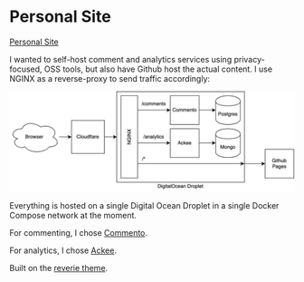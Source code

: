 # Personal Site

[Personal Site](https://brandonstilson.com)

I wanted to self-host comment and analytics services using privacy-focused, OSS tools, but also have Github host the actual content. I use NGINX as a reverse-proxy to send traffic accordingly:

![personal site diagram](./personal_site_diagram.png)

Everything is hosted on a single Digital Ocean Droplet in a single Docker Compose network at the moment.

For commenting, I chose [Commento](https://www.commento.io/).

For analytics, I chose [Ackee](https://ackee.electerious.com/).

Built on the [reverie theme](https://www.amitmerchant.com/reverie/).
